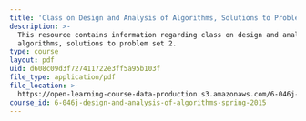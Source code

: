 ```yaml
---
title: 'Class on Design and Analysis of Algorithms, Solutions to Problem Set 2'
description: >-
  This resource contains information regarding class on design and analysis of
  algorithms, solutions to problem set 2.
type: course
layout: pdf
uid: d608c09d3f727411722e3ff5a95b103f
file_type: application/pdf
file_location: >-
  https://open-learning-course-data-production.s3.amazonaws.com/6-046j-design-and-analysis-of-algorithms-spring-2015/d608c09d3f727411722e3ff5a95b103f_MIT6_046JS15_pset2sols.pdf
course_id: 6-046j-design-and-analysis-of-algorithms-spring-2015
---
```


